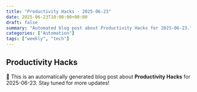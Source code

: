 ```yaml
---
title: "Productivity Hacks - 2025-06-23"
date: 2025-06-23T10:00:00+00:00
draft: false
summary: "Automated blog post about Productivity Hacks for 2025-06-23."
categories: ["Automation"]
tags: ["weekly", "tech"]
---
```


## Productivity Hacks

🚀 This is an automatically generated blog post about **Productivity Hacks** for 2025-06-23. Stay tuned for more updates!
